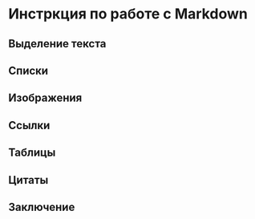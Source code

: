 # Инстркция по работе с Markdown

## Выделение текста

## Списки

## Изображения

## Ссылки

## Таблицы

## Цитаты

## Заключение
